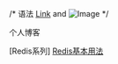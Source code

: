 /* 语法
   [Link](url) and ![Image](src)
*/

个人博客

[Redis系列]
[Redis基本用法](_posts/2022-3-26-Redis基本用法.md)
